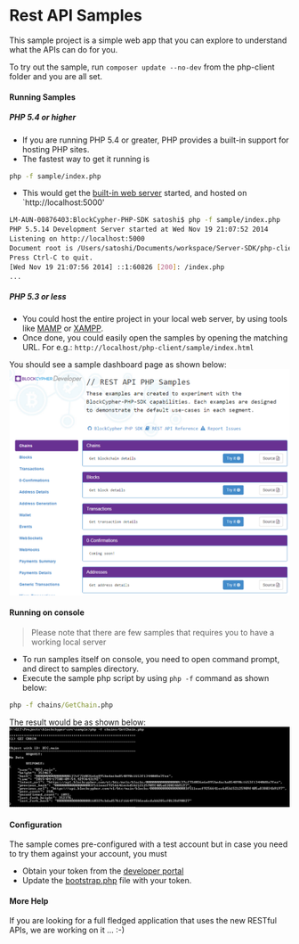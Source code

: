 Rest API Samples
===================

This sample project is a simple web app that you can explore to understand what the APIs can do for you.

To try out the sample, run `composer update --no-dev` from the php-client folder and you are all set.

#### Running Samples

##### PHP 5.4 or higher
* If you are running PHP 5.4 or greater, PHP provides a built-in support for hosting PHP sites.
* The fastest way to get it running is
```bash
php -f sample/index.php
```
* This would get the [built-in web server](http://php.net/manual/en/features.commandline.webserver.php) started, and hosted on `http://localhost:5000'

```bash
LM-AUN-00876403:BlockCypher-PHP-SDK satoshi$ php -f sample/index.php
PHP 5.5.14 Development Server started at Wed Nov 19 21:07:52 2014
Listening on http://localhost:5000
Document root is /Users/satoshi/Documents/workspace/Server-SDK/php-client/sample
Press Ctrl-C to quit.
[Wed Nov 19 21:07:56 2014] ::1:60826 [200]: /index.php
...
```

##### PHP 5.3 or less

* You could host the entire project in your local web server, by using tools like [MAMP](http://www.mamp.info/en/) or [XAMPP](https://www.apachefriends.org/index.html).
* Once done, you could easily open the samples by opening the matching URL. For e.g.:
`http://localhost/php-client/sample/index.html`

You should see a sample dashboard page as shown below:
![Web Output!](/sample/images/sample_web.png)

#### Running on console
> Please note that there are few samples that requires you to have a working local server

* To run samples itself on console, you need to open command prompt, and direct to samples directory.
* Execute the sample php script by using `php -f` command as shown below:
```bat
php -f chains/GetChain.php
```

The result would be as shown below:
![Console Output!](/sample/images/sample_console.png)
#### Configuration

The sample comes pre-configured with a test account but in case you need to try them against your account, you must

   * Obtain your token from the [developer portal](https://accounts.blockcypher.com/)
   * Update the [bootstrap.php](https://github.com/blockcypher/php-client/blob/master/sample/bootstrap.php#L32) file with your token.

#### More Help

If you are looking for a full fledged application that uses the new RESTful APIs, we are working on it ... :-)
